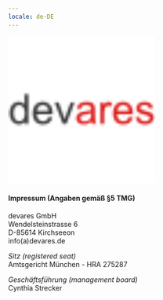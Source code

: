 ```yaml
---
locale: de-DE
---
```

<img src="assets/images/devares_path.svg" width="300"/>

#### Impressum (Angaben gemäß §5 TMG)
devares GmbH<br/>
Wendelsteinstrasse 6<br/>
D-85614 Kirchseeon<br/>
info(a)devares.de

_Sitz (registered seat)_<br/>
Amtsgericht München - HRA 275287

_Geschäftsführung (management board)_<br/>
Cynthia Strecker